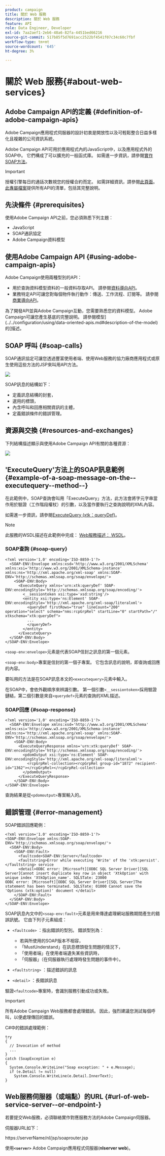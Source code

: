 ```yaml
---
product: campaign
title: 關於 Web 服務
description: 關於 Web 服務
feature: API
role: Data Engineer, Developer
exl-id: 7aa2aef1-2eb6-48a6-82fa-4451bed66216
source-git-commit: 517b85f5d7691acc2522bf4541f07c34c60c7fbf
workflow-type: tm+mt
source-wordcount: '645'
ht-degree: 3%

---
```


# 關於 Web 服務{#about-web-services}

## Adobe Campaign API的定義 {#definition-of-adobe-campaign-apis}

Adobe Campaign應用程式伺服器的設計初衷是開放性以及可輕鬆整合日益多樣化且複雜的公司資訊系統。

Adobe Campaign API可用於應用程式內的JavaScript中，以及應用程式外的SOAP中。 它們構成了可以擴充的一般函式庫。 如需進一步資訊，請參閱[實作SOAP方法](../../configuration/using/implementing-soap-methods.md)。

>[!IMPORTANT]
>
>授權引擎每日的通話次數視您的授權合約而定。 如需詳細資訊，請參閱[此頁面](https://helpx.adobe.com/tw/legal/product-descriptions/adobe-campaign-classic---product-description.html)。\
>[此專屬檔案](https://experienceleague.adobe.com/developer/campaign-api/api/index.html)提供所有API的清單，包括其完整說明。

## 先決條件 {#prerequisites}

使用Adobe Campaign API之前，您必須熟悉下列主題：

* JavaScript
* SOAP通訊協定
* Adobe Campaign資料模型

## 使用Adobe Campaign API {#using-adobe-campaign-apis}

Adobe Campaign使用兩種型別的API：

* 用於查詢資料模型資料的一般資料存取API。 請參閱[資料導向API](../../configuration/using/data-oriented-apis.md)。
* 業務特定API可讓您對每個物件執行動作：傳送、工作流程、訂閱等。 請參閱[商業導向API](../../configuration/using/business-oriented-apis.md)。

為了開發API並與Adobe Campaign互動，您需要熟悉您的資料模型。 Adobe Campaign可讓您產生基底的完整說明。 請參閱模型](../../configuration/using/data-oriented-apis.md#description-of-the-model)的[描述。

## SOAP 呼叫 {#soap-calls}

SOAP通訊協定可讓您透過豐富使用者端、使用Web服務的協力廠商應用程式或原生使用這些方法的JSP來叫用API方法。

![](assets/s_ncs_configuration_architecture.png)

SOAP訊息的結構如下：

* 定義訊息結構的封套，
* 選用的標頭，
* 內含呼叫和回應相關資訊的主體，
* 定義錯誤條件的錯誤管理。

## 資源與交換 {#resources-and-exchanges}

下列結構描述顯示與使用Adobe Campaign API有關的各種資源：

![](assets/s_ncs_integration_webservices_schema_pres.png)

## &#39;ExecuteQuery&#39;方法上的SOAP訊息範例 {#example-of-a-soap-message-on-the--executequery--method--}

在此範例中，SOAP查詢會叫用「ExecuteQuery」方法，此方法會將字元字串當作用於驗證（工作階段權杖）的引數，以及當作要執行之查詢說明的XML內容。

如需進一步資訊，請參閱[ExecuteQuery (xtk：queryDef)](../../configuration/using/data-oriented-apis.md#executequery--xtk-querydef-)。

>[!NOTE]
>
>此服務的WSDL描述在此範例中完成： [Web服務描述： WSDL](../../configuration/using/web-service-calls.md#web-service-description--wsdl)。

### SOAP查詢 {#soap-query}

```
<?xml version='1.0' encoding='ISO-8859-1'?>
  <SOAP-ENV:Envelope xmlns:xsd='http://www.w3.org/2001/XMLSchema' xmlns:xsi='http://www.w3.org/2001/XMLSchema-instance' xmlns:ns='http://xml.apache.org/xml-soap' xmlns:SOAP-ENV='http://schemas.xmlsoap.org/soap/envelope/'>
    <SOAP-ENV:Body>
      <ExecuteQuery xmlns='urn:xtk:queryDef' SOAP-ENV:encodingStyle='http://schemas.xmlsoap.org/soap/encoding/'>
        <__sessiontoken xsi:type='xsd:string'/>
        <entity xsi:type='ns:Element' SOAP-ENV:encodingStyle='http://xml.apache.org/xml-soap/literalxml'>
          <queryDef firstRows="true" lineCount="200" operation="select" schema="nms:rcpGrpRel" startLine="0" startPath="/" xtkschema="xtk:queryDef">
          ...
          </queryDef>
        </entity>
      </ExecuteQuery>
  </SOAP-ENV:Body>
</SOAP-ENV:Envelope>
```

`<soap-env:envelope>`元素是代表SOAP信封之訊息的第一個元素。

`<soap-env:body>`專案是信封的第一個子專案。 它包含訊息的說明，即查詢或回應的內容。

要叫用的方法是在SOAP訊息本文的`<executequery>`元素中輸入。

在SOAP中，會依外觀順序來辨識引數。 第一個引數`<__sessiontoken>`採用驗證鏈結，第二個引數是來自`<querydef>`元素的查詢的XML描述。

### SOAP回應 {#soap-response}

```
<?xml version='1.0' encoding='ISO-8859-1'?>
  <SOAP-ENV:Envelope xmlns:xsd='http://www.w3.org/2001/XMLSchema' xmlns:xsi='http://www.w3.org/2001/XMLSchema-instance' xmlns:ns='http://xml.apache.org/xml-soap' xmlns:SOAP-ENV='http://schemas.xmlsoap.org/soap/envelope/'>
    <SOAP-ENV:Body>
      <ExecuteQueryResponse xmlns='urn:xtk:queryDef' SOAP-ENV:encodingStyle='http://schemas.xmlsoap.org/soap/encoding/'>
        <pdomOutput xsi:type='ns:Element' SOAP-ENV:encodingStyle='http://xml.apache.org/xml-soap/literalxml'>
          <rcpGrpRel-collection><rcpGrpRel group-id="1872" recipient-id="1362"></rcpGrpRel></rcpGrpRel-collection>
        </pdomOutput>
      </ExecuteQueryResponse>
    </SOAP-ENV:Body>
</SOAP-ENV:Envelope>
```

查詢結果是從`<pdomoutput>`專案輸入的。

## 錯誤管理 {#error-management}

SOAP錯誤回應範例：

```
<?xml version='1.0' encoding='ISO-8859-1'?>
<SOAP-ENV:Envelope xmlns:SOAP-ENV='http://schemas.xmlsoap.org/soap/envelope/'>
  <SOAP-ENV:Body>
    <SOAP-ENV:Fault>
      <faultcode>SOAP-ENV:Server</faultcode>
      <faultstring>Error while executing 'Write' of the 'xtk:persist'.</faultstring> service
      <detail>ODBC error: [Microsoft][ODBC SQL Server Driver][SQL Server]Cannot insert duplicate key row in object 'XtkOption' with unique index 'XtkOption_name'. SQLSTate: 23000
ODBC error: [Microsoft][ODBC SQL Server Driver][SQL Server]The statement has been terminated. SQLSTate: 01000 Cannot save the 'Options (xtk:option)' document </detail>
    </SOAP-ENV:Fault>
  </SOAP-ENV:Body>
</SOAP-ENV:Envelope>
```

SOAP訊息內文中的`<soap-env:fault>`元素是用來傳達處理網站服務期間產生的錯誤訊號。 它由下列子元素組成：

* `<faultcode>` ：指出錯誤的型別。 錯誤型別為：

   * 若與所使用的SOAP版本不相容，
   * 「MustUnderstand」在訊息標頭發生問題的情況下，
   * 「使用者端」在使用者端遺失某些資訊時，
   * 「伺服器」（在伺服器執行處理時發生問題的事件中）。

* `<faultstring>` ：描述錯誤的訊息
* `<detail>` ：長錯誤訊息

驗證`<faultcode>`專案時，會識別服務引動成功或失敗。

>[!IMPORTANT]
>
>所有Adobe Campaign Web服務都會處理錯誤。 因此，強烈建議您測試每個呼叫，以便處理傳回的錯誤。

C#中的錯誤處理範例：

```
try 
{
  // Invocation of method
  ...
}
catch (SoapException e)
{
  System.Console.WriteLine("Soap exception: " + e.Message);        
  if (e.Detail != null)
    System.Console.WriteLine(e.Detail.InnerText);
}
```

## Web服務伺服器（或端點）的URL {#url-of-web-service-server--or-endpoint-}

若要提交Web服務，必須聯絡實作對應服務方法的Adobe Campaign伺服器。

伺服器URL如下：

https://serverName/nl/jsp/soaprouter.jsp

使用&#x200B;**`<server>`** Adobe Campaign應用程式伺服器(**nlserver web**)。
